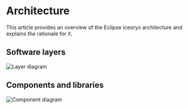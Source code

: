 # Architecture

This article provides an overview of the Eclipse iceoryx architecture and explains the rationale for it.
## Software layers

![Layer diagram](iceoryx_layer_diagram_v2_0_0.svg)

## Components and libraries

![Component diagram](iceoryx_components_diagram_v2_0_0.svg)

